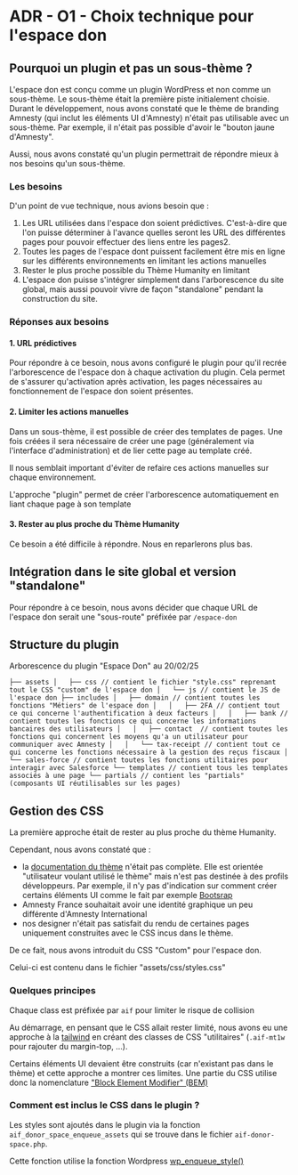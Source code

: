 # ADR - O1 - Choix technique pour l'espace don

## Pourquoi un plugin et pas un sous-thème ?

L'espace don est conçu comme un plugin WordPress et non comme un sous-thème. Le sous-thème était la première piste initialement choisie. Durant le développement, nous avons constaté que le thème de branding Amnesty (qui inclut les éléments UI d'Amnesty) n'était pas utilisable avec un sous-thème. Par exemple, il n'était pas possible d'avoir le "bouton jaune d'Amnesty".

Aussi, nous avons constaté qu'un plugin permettrait de répondre mieux à nos besoins qu'un sous-thème.

### Les besoins

D'un point de vue technique, nous avions besoin que :

1. Les URL utilisées dans l'espace don soient prédictives. C'est-à-dire que l'on puisse déterminer à l'avance quelles seront les URL des différentes pages pour pouvoir effectuer des liens entre les pages2.
2. Toutes les pages de l'espace dont puissent facilement être mis en ligne sur les différents environnements en limitant les actions manuelles
3. Rester le plus proche possible du Thème Humanity en limitant 
4.  L'espace don puisse s'intégrer simplement dans l'arborescence du site global, mais aussi pouvoir vivre de façon "standalone" pendant la construction du site.


### Réponses aux besoins

#### 1. URL prédictives

Pour répondre à ce besoin, nous avons configuré le plugin pour qu'il recrée l'arborescence de l'espace don à chaque activation du plugin.
Cela permet de s'assurer qu'activation après activation, les pages nécessaires au fonctionnement de l'espace don soient présentes.

#### 2. Limiter les actions manuelles

Dans un sous-thème, il est possible de créer des templates de pages. Une fois créées il sera nécessaire de créer une page (généralement via l'interface d'administration) et de lier cette page au template créé.

Il nous semblait important d'éviter de refaire ces actions manuelles sur chaque environnement.

L'approche "plugin" permet de créer l'arborescence automatiquement en liant chaque page à son template
 

#### 3. Rester au plus proche du Thème Humanity

Ce besoin a été difficile à répondre. Nous en reparlerons plus bas.

## Intégration dans le site global et version "standalone"

Pour répondre à ce besoin, nous avons décider que chaque URL de l'espace don serait une "sous-route" préfixée par `/espace-don`

## Structure du plugin

Arborescence du plugin "Espace Don" au 20/02/25

``
├── assets
│   ├── css // contient le fichier "style.css" reprenant tout le CSS "custom" de l'espace don
│   └── js // contient le JS de l'espace don
├── includes
│   ├── domain // contient toutes les fonctions "Métiers" de l'espace don
│   │   ├── 2FA // contient tout ce qui concerne l'authentification à deux facteurs
│   │   ├── bank // contient toutes les fonctions ce qui concerne les informations bancaires des utilisateurs
│   │   ├── contact  // contient toutes les fonctions qui concernent les moyens qu'a un utilisateur pour communiquer avec Amnesty
│   │   └── tax-receipt // contient tout ce qui concerne les fonctions nécessaire à la gestion des reçus fiscaux
│   └── sales-force // contient toutes les fonctions utilitaires pour interagir avec Salesforce
└── templates // contient tous les templates associés à une page
    └── partials // contient les "partials" (composants UI réutilisables sur les pages)
``

## Gestion des CSS

La première approche était de rester au plus proche du thème Humanity. 

Cependant, nous avons constaté que :

- la [documentation du thème](https://wordpresstheme.amnesty.org/) n'était pas complète. Elle est orientée "utilisateur voulant utilisé le thème" mais n'est pas destinée à des profils développeurs. Par exemple, il n'y pas d'indication sur comment créer certains éléments UI comme le fait par exemple [Bootsrap](https://getbootstrap.com/docs/5.3/components/badge/)
- Amnesty France souhaitait avoir une identité graphique un peu différente d'Amnesty International
- nos designer n'était pas satisfait du rendu de certaines pages uniquement construites avec le CSS incus dans le thème.

De ce fait, nous avons introduit du CSS "Custom" pour l'espace don.

Celui-ci est contenu dans le fichier "assets/css/styles.css"

### Quelques principes

Chaque class est préfixée par `aif` pour limiter le risque de collision

Au démarrage, en pensant que le CSS allait rester limité, nous avons eu une approche à la [tailwind](https://tailwindcss.com/) en créant des classes de CSS "utilitaires" (`.aif-mt1w` pour rajouter du margin-top, ...).

Certains éléments UI devaient être construits (car n'existant pas dans le thème) et cette approche a montrer ces limites. Une partie du CSS utilise donc la nomenclature ["Block Element Modifier" (BEM)](https://getbem.com/)

### Comment est inclus le CSS dans le plugin ?

Les styles sont ajoutés dans le plugin via la fonction `aif_donor_space_enqueue_assets` qui se trouve dans le fichier `aif-donor-space.php`.

Cette fonction utilise la fonction Wordpress [wp_enqueue_style()](https://developer.wordpress.org/reference/functions/wp_enqueue_style/)
